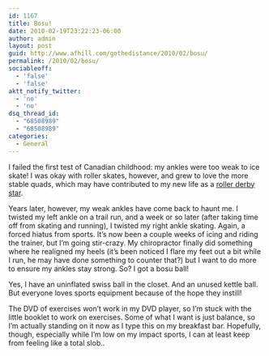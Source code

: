 ```yaml
---
id: 1167
title: Bosu!
date: 2010-02-19T23:22:23-06:00
author: admin
layout: post
guid: http://www.afhill.com/gothedistance/2010/02/bosu/
permalink: /2010/02/bosu/
sociableoff:
  - 'false'
  - 'false'
aktt_notify_twitter:
  - 'no'
  - 'no'
dsq_thread_id:
  - "68508989"
  - "68508989"
categories:
  - General
---
```

I failed the first test of Canadian childhood: my ankles were too weak to ice skate! I was okay with roller skates, however, and grew to love the more stable quads, which may have contributed to my new life as a [roller derby star](http://www.denverrollerdolls.org/skaters/bio/kendra-blood/). 

Years later, however, my weak ankles have come back to haunt me. I twisted my left ankle on a trail run, and a week or so later (after taking time off from skating and running), I twisted my right ankle skating. Again, a forced hiatus from sports. It&#8217;s now been a couple weeks of icing and riding the trainer, but I&#8217;m going stir-crazy. My chiropractor finally did something where he realigned my heels (it&#8217;s been noticed I flare my feet out a bit while I run, he may have done something to counter that?) but I want to do more to ensure my ankles stay strong. So? I got a bosu ball!

Yes, I have an uninflated swiss ball in the closet. And an unused kettle ball. But everyone loves sports equipment because of the hope they instill! 

The DVD of exercises won&#8217;t work in my DVD player, so I&#8217;m stuck with the little booklet to work on exercises. Some of what I want is just balance, so I&#8217;m actually standing on it now as I type this on my breakfast bar. Hopefully, though, especially while I&#8217;m low on my impact sports, I can at least keep from feeling like a total slob..